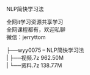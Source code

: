 NLP简快学习法

全网it学习资源共享学习<br>全网课程都有，欢迎私聊<br>微信：jerryttom<br>

├──wyy0075 – NLP简快学习法<br> | ├──视频.7z 962.50M<br> | └──资料.7z 138.77M